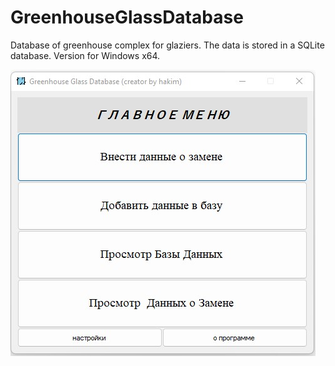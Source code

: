 # GreenhouseGlassDatabase
Database of greenhouse complex for glaziers. The data is stored in a SQLite database. Version for Windows x64.

![Alt text](GreenhouseGlassDatabase/source/main_pages.jpg?raw=true "main_page")

